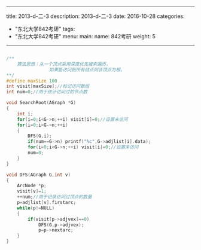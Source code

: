 
---
title: 2013-d-二-3
description: 2013-d-二-3
date: 2016-10-28
categories:
  - "东北大学842考研"
tags:
  - "东北大学842考研"
menu:
  main:
    name: 842考研
    weight: 5
---


```cpp

/**
    算法思想：从一个顶点采用深度优先搜索遍历，
                如果能访问到所有结点则该顶点为根。
**/
#define maxSize 100
int visit[maxSize];//标记访问数组
int num=0;//用于统计访问过的节点数

void SearchRoot(AGraph *G)
{
    int i;
    for(i=0;i<G->n;++i) visit[i]=0;//设置未访问
    for(i=0;i<G->n;++i)
    {
        DFS(G,i);
        if(num==G->n) printf("%c",G->adjlist[i].data);
        for(i=0;i<G->n;++i) visit[i]=0;//设置未访问
        num=0;
    }
}

void DFS(AGraph G,int v)
{
    ArcNode *p;
    visit[v]=1;
    ++num;//用于记录访问过顶点的数量
    p=adjlist[v].firstarc;
    while(p!=NULL)
    {
        if(visit[p->adjvex]==0)
            DFS(G,p->adjvex);
            p=p->nextarc;
    }
}

```

